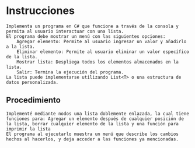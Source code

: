 # Instrucciones
    Implementa un programa en C# que funcione a través de la consola y permita al usuario interactuar con una lista.
    El programa debe mostrar un menú con las siguientes opciones:
        Agregar elemento: Permite al usuario ingresar un valor y añadirlo a la lista.
        Eliminar elemento: Permite al usuario eliminar un valor específico de la lista.
        Mostrar lista: Despliega todos los elementos almacenados en la lista.
        Salir: Termina la ejecución del programa.
    La lista puede implementarse utilizando List<T> o una estructura de datos personalizada.
## Procedimiento
    Implementé mediante nodos una lista doblemente enlazada, la cual tiene funciones para: Agregar un elemento después de cualquier posición de la lista, borrar cualquier elemento de la lista y una función para imprimir la lista
    El programa al ejecutarlo muestra un menú que describe los cambios hechos al hacerlos, y deja acceder a las funciones ya mencionadas.
    
